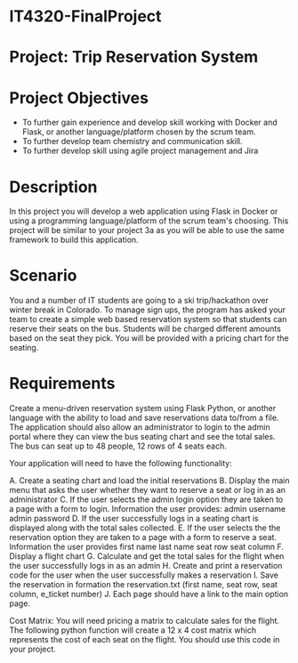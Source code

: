# IT4320-FinalProject

# Project: Trip Reservation System
# Project Objectives
  - To further gain experience and develop skill working with Docker and Flask, or another language/platform chosen by the scrum team.
  - To further develop team chemistry and communication skill.
  - To further develop skill using agile project management and Jira
# Description
In this project you will develop a web application using Flask in Docker or using a programming language/platform of the scrum team's choosing. This project will be similar to your project 3a as you will be able to use the same framework to build this application.

# Scenario
You and a number of IT students are going to a ski trip/hackathon over winter break in Colorado. To manage sign ups, the program has asked your team to create a simple web based reservation system so that students can reserve their seats on the bus. Students will be charged different amounts based on the seat they pick. You will be provided with a pricing chart for the seating.

# Requirements
Create a menu-driven reservation system using Flask Python, or another language with the ability to load and save reservations data to/from a file. The application should also allow an administrator to login to the admin portal where they can view the bus seating chart and see the total sales. The bus can seat up to 48 people, 12 rows of 4 seats each.

Your application will need to have the following functionality:

  A. Create a seating chart and load the initial reservations
  B. Display the main menu that asks the user whether they want to reserve a seat or log in as an administrator
  C. If the user selects the admin login option they are taken to a page with a form to login. Information the user provides:
    admin username
    admin password
  D. If the user successfully logs in a seating chart is displayed along with the total sales collected.
  E. If the user selects the the reservation option they are taken to a page with a form to reserve a seat. Information the user provides
    first name
    last name
    seat row
    seat column
  F. Display a flight chart
  G. Calculate and get the total sales for the flight when the user successfully logs in as an admin
  H. Create and print a reservation code for the user when the user successfully makes a reservation
  I. Save the reservation in formation the reservation.txt (first name, seat row, seat column, e_ticket number)
  J. Each page should have a link to the main option page.

Cost Matrix: You will need pricing a matrix to calculate sales for the flight. The following python function will create a 12 x 4 cost matrix which represents the cost of each seat on the flight. You should use this code in your project.
